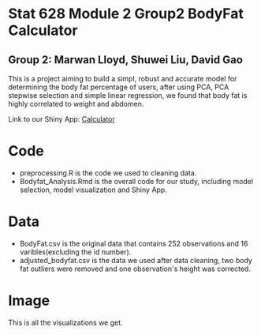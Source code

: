 # Stat 628 Module 2 Group2 BodyFat Calculator
## Group 2: Marwan Lloyd, Shuwei Liu, David Gao
This is a project aiming to build a simpl, robust and accurate model for determining the body fat percentage of users, after using PCA, PCA stepwise selection and  simple linear regression, we found that body fat is highly correlated to weight and abdomen.

Link to our Shiny App: [Calculator](https://mlloyd05.shinyapps.io/bodyfat_shiny_app/)
# Code
- preprocessing.R is the code we used to cleaning data.
- Bodyfat_Analysis.Rmd is the overall code for our study, including model selection, model visualization and Shiny App.
# Data
- BodyFat.csv is the original data that contains 252 observations and 16 varibles(excluding the id number).
- adjusted_bodyfat.csv is the data we used after data cleaning, two body fat outliers were removed and one observation's height was corrected.
# Image
This is all the visualizations we get.

